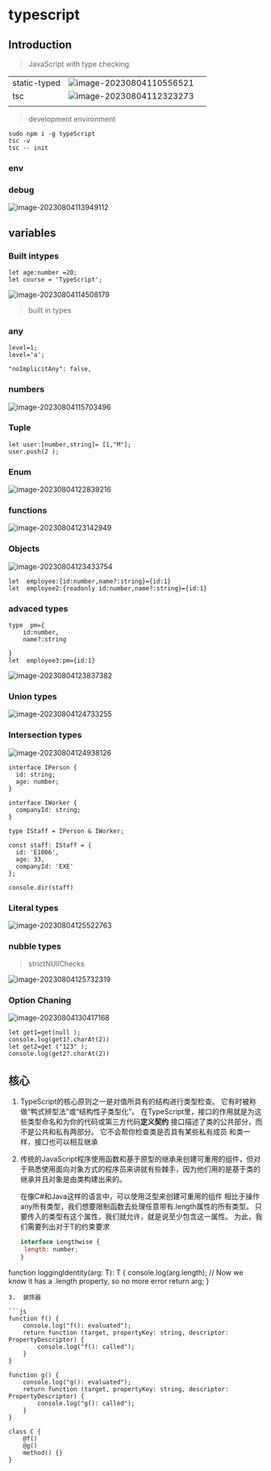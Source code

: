 # typescript

## Introduction

>  JavaScript with  type checking

|              |                                                                                                                    |     |
| ------------ | ------------------------------------------------------------------------------------------------------------------ | --- |
| static-typed | ![image-20230804110556521](C:\Users\whfever\AppData\Roaming\Typora\typora-user-images\image-20230804110556521.png) |     |
| tsc          | ![image-20230804112323273](C:\Users\whfever\AppData\Roaming\Typora\typora-user-images\image-20230804112323273.png) |     |
|              |                                                                                                                    |     |

> development environment

```
sudo npm i -g typeScript
tsc -v
tsc -- init
```

### env

### debug

![image-20230804113949112](C:\Users\whfever\AppData\Roaming\Typora\typora-user-images\image-20230804113949112.png)

## variables

### Built intypes

```
let age:number =20;
let course = 'TypeScript';
```

![image-20230804114508179](C:\Users\whfever\AppData\Roaming\Typora\typora-user-images\image-20230804114508179.png)

> built in types

### any

```
level=1;
level='a';
```

```
"noImplicitAny": false,      
```

### numbers

![image-20230804115703496](C:\Users\whfever\AppData\Roaming\Typora\typora-user-images\image-20230804115703496.png)

### Tuple

```
let user:[number,string]= [1,"M"];
user.push(2 );
```

### Enum

![image-20230804122839216](C:\Users\whfever\AppData\Roaming\Typora\typora-user-images\image-20230804122839216.png)

### functions

![image-20230804123142949](C:\Users\whfever\AppData\Roaming\Typora\typora-user-images\image-20230804123142949.png)

### Objects

![image-20230804123433754](C:\Users\whfever\AppData\Roaming\Typora\typora-user-images\image-20230804123433754.png)

```
let  employee:{id:number,name?:string}={id:1}
let  employee2:{readonly id:number,name?:string}={id:1}
```

### advaced types

```
type  pm={
    id:number,
    name?:string

}
let  employee3:pm={id:1}
```

![image-20230804123837382](C:\Users\whfever\AppData\Roaming\Typora\typora-user-images\image-20230804123837382.png)

### Union types

![image-20230804124733255](C:\Users\whfever\AppData\Roaming\Typora\typora-user-images\image-20230804124733255.png)

### Intersection types

![image-20230804124938126](C:\Users\whfever\AppData\Roaming\Typora\typora-user-images\image-20230804124938126.png)

```
interface IPerson {
  id: string;
  age: number;
}

interface IWorker {
  companyId: string;
}

type IStaff = IPerson & IWorker;

const staff: IStaff = {
  id: 'E1006',
  age: 33,
  companyId: 'EXE'
};

console.dir(staff)
```

### Literal types

![image-20230804125522763](C:\Users\whfever\AppData\Roaming\Typora\typora-user-images\image-20230804125522763.png)

### nubble types

> strictNUllChecks

![image-20230804125732319](C:\Users\whfever\AppData\Roaming\Typora\typora-user-images\image-20230804125732319.png)

### Option Chaning

![image-20230804130417168](C:\Users\whfever\AppData\Roaming\Typora\typora-user-images\image-20230804130417168.png)

```
let get1=get(null );
console.log(get1?.charAt(2))
let get2=get ("123" );
console.log(get2?.charAt(2))
```

## 核心

1. TypeScript的核心原则之一是对值所具有的结构进行类型检查。 它有时被称做“鸭式辨型法”或“结构性子类型化”。 
   在TypeScript里，接口的作用就是为这些类型命名和为你的代码或第三方代码**定义契约**
   接口描述了类的公共部分，而不是公共和私有两部分。 它不会帮你检查类是否具有某些私有成员
   和类一样，接口也可以相互继承

2. 传统的JavaScript程序使用函数和基于原型的继承来创建可重用的组件，但对于熟悉使用面向对象方式的程序员来讲就有些棘手，因为他们用的是基于类的继承并且对象是由类构建出来的。
   
   在像C#和Java这样的语言中，可以使用泛型来创建可重用的组件
   相比于操作any所有类型，我们想要限制函数去处理任意带有.length属性的所有类型。 只要传入的类型有这个属性，我们就允许，就是说至少包含这一属性。 为此，我们需要列出对于T的约束要求
   
   ```js
   interface Lengthwise {
    length: number;
   }
   ```

function loggingIdentity<T extends Lengthwise>(arg: T): T {
    console.log(arg.length);  // Now we know it has a .length property, so no more error
    return arg;
}

```
3.  装饰器

```js
function f() {
    console.log("f(): evaluated");
    return function (target, propertyKey: string, descriptor: PropertyDescriptor) {
        console.log("f(): called");
    }
}

function g() {
    console.log("g(): evaluated");
    return function (target, propertyKey: string, descriptor: PropertyDescriptor) {
        console.log("g(): called");
    }
}

class C {
    @f()
    @g()
    method() {}
}
```
